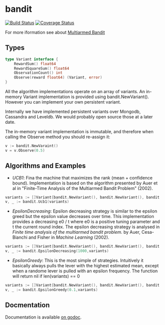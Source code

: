 bandit
======
[![Build Status](https://travis-ci.org/ghais/bandit.png?branch=master)](https://travis-ci.org/ghais/bandit)
[![Coverage Status](https://coveralls.io/repos/ghais/bandit/badge.png)](https://coveralls.io/r/ghais/bandit)

For more iformation see about [Multiarmed Bandit](http://en.wikipedia.org/wiki/Multi-armed_bandit)

Types
-----
```go
type Variant interface {
    RewardSum() float64 
	RewardSquareSum() float64
	ObservationCount() int
	Observe(reward float64) (Variant, error)
}
```
All the algorithm implementations operate on an array of variants. An in-memory Variant implementation 
is provided using bandit.NewVariant(). However you can implement your own persistent variant. 

Internally we have implemented persistent variants over Mongodb, Cassandra and Leveldb. We would probably open source those at a later date.

The in-memory variant implementation is immutable, and therefore when calling the Observe method
you should re-assign it:
```go
v := bandit.NewVaraint()
v = v.Observe(0.5)
```

Algorithms and Examples
----------
* *UCB1*:
Fina the machine that maximizes the rank (mean + confidence bound).
Implementation is based on the algorithm presented by Auer et al in
"Finite-Time Analysis of the Multiarmed Bandit Problem" (2002).
```go
variants := []Variant{bandit.NewVariant(), bandit.NewVariant(), bandit.NewVariant()}
v, _ := bandit.Ucb1(variants)
```

* *EpsilonDecreasing*:
Epsilon decreasing strategy is similar to the epsilon greed but the epsilon value
decreases over time. This implementation provides a decreasing e0 / t  where e0 is a positive tuning
parameter and t the current round index.
The epsilon decreasing strategy is analysed in <i>Finite time analysis of the multiarmed
bandit problem.</i> by Auer, Cesa-Bianchi and Fisher in <i>Machine Learning</i> (2002).
```go
variants := []Variant{bandit.NewVariant(), bandit.NewVariant(), bandit.NewVariant()}
v, _ := bandit.EpsilonDecreasing(1000,variants)
```
* *EpsilonGreedy*:
This is the most simple of strategies. Intuitively it basically always pulls the lever with
the highest estimated mean, except when a randome lever is pulled with an epsilon frequency.
The function will return nil if len(variants) == 0
```go
variants := []Variant{bandit.NewVariant(), bandit.NewVariant(), bandit.NewVariant()}
v, _ := bandit.EpsilonGreedy(0.1,variants)
```

Docmentation
-----------
Documentation is available [on godoc](http://godoc.org/github.com/ghais/bandit).
